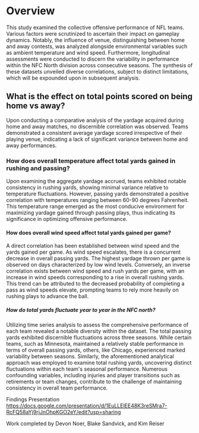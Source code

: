 
# Overview

This study examined the collective offensive performance of NFL teams. Various factors were scrutinized to ascertain their impact on gameplay dynamics. Notably, the influence of venue, distinguishing between home and away contests, was analyzed alongside environmental variables such as ambient temperature and wind speed. Furthermore, longitudinal assessments were conducted to discern the variability in performance within the NFC North division across consecutive seasons. The synthesis of these datasets unveiled diverse correlations, subject to distinct limitations, which will be expounded upon in subsequent analysis.


## What is the effect on total points scored on being home vs away? 

Upon conducting a comparative analysis of the yardage acquired during home and away matches, no discernible correlation was observed. Teams demonstrated a consistent average yardage scored irrespective of their playing venue, indicating a lack of significant variance between home and away performances.


### How does overall temperature affect total yards gained in rushing and passing? 

Upon examining the aggregate yardage accrued, teams exhibited notable consistency in rushing yards, showing minimal variance relative to temperature fluctuations. However, passing yards demonstrated a positive correlation with temperatures ranging between 60-90 degrees Fahrenheit. This temperature range emerged as the most conducive environment for maximizing yardage gained through passing plays, thus indicating its significance in optimizing offensive performance.

#### How does overall wind speed affect total yards gained per game? 

A direct correlation has been established between wind speed and the yards gained per game. As wind speed escalates, there is a concurrent decrease in overall passing yards. The highest yardage thrown per game is observed on days characterized by low wind levels. Conversely, an inverse correlation exists between wind speed and rush yards per game, with an increase in wind speeds corresponding to a rise in overall rushing yards. This trend can be attributed to the decreased probability of completing a pass as wind speeds elevate, prompting teams to rely more heavily on rushing plays to advance the ball.


##### How do total yards fluctuate year to year in the NFC north?

Utilizing time series analysis to assess the comprehensive performance of each team revealed a notable diversity within the dataset. The total passing yards exhibited discernible fluctuations across three seasons. While certain teams, such as Minnesota, maintained a relatively stable performance in terms of overall passing yards, others, like Chicago, experienced marked variability between seasons.
Similarly, the aforementioned analytical approach was employed to examine total rushing yards, uncovering distinct fluctuations within each team's seasonal performance. Numerous confounding variables, including injuries and player transitions such as retirements or team changes, contribute to the challenge of maintaining consistency in overall team performance.


Findings Presentation
https://docs.google.com/presentation/d/1EuLLElEE48K3reSMra7-RcFQ58aYj9rjJnOhpKGO2eY/edit?usp=sharing 

Work completed by Devon Noer, Blake Sandvick, and Kim Reiser
